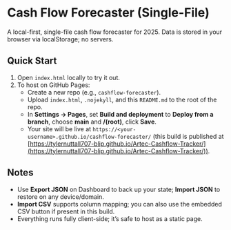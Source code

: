 # Cash Flow Forecaster (Single-File)

A local-first, single-file cash flow forecaster for 2025. Data is stored in your browser via localStorage; no servers.

## Quick Start
1. Open `index.html` locally to try it out.
2. To host on GitHub Pages:
   - Create a new repo (e.g., `cashflow-forecaster`).
   - Upload `index.html`, `.nojekyll`, and this `README.md` to the root of the repo.
   - In **Settings → Pages**, set **Build and deployment** to **Deploy from a branch**, choose **main** and **/(root)**, click **Save**.
   - Your site will be live at `https://<your-username>.github.io/cashflow-forecaster/` (this build is published at [https://tylernuttall707-blip.github.io/Artec-Cashflow-Tracker/](https://tylernuttall707-blip.github.io/Artec-Cashflow-Tracker/)).

## Notes
- Use **Export JSON** on Dashboard to back up your state; **Import JSON** to restore on any device/domain.
- **Import CSV** supports column mapping; you can also use the embedded CSV button if present in this build.
- Everything runs fully client-side; it’s safe to host as a static page.

